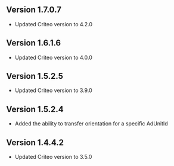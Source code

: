 ## Version 1.7.0.7
* Updated Criteo version to 4.2.0

## Version 1.6.1.6
* Updated Criteo version to 4.0.0

## Version 1.5.2.5
* Updated Criteo version to 3.9.0

## Version 1.5.2.4
* Added the ability to transfer orientation for a specific AdUnitId

## Version 1.4.4.2
* Updated Criteo version to 3.5.0